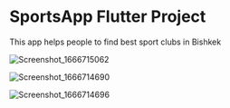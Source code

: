# SportsApp Flutter Project

This app helps people to find best sport clubs in Bishkek

![Screenshot_1666715062](https://user-images.githubusercontent.com/72803057/197829722-06a4f0b1-68c7-4256-a9be-f7a589bb6717.png)

![Screenshot_1666714690](https://user-images.githubusercontent.com/72803057/197829726-7f6a28bd-8a74-413d-842d-ed9c9604d238.png)

![Screenshot_1666714696](https://user-images.githubusercontent.com/72803057/197829732-3024645e-39ba-4237-9964-42efdccb9d57.png)
